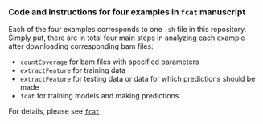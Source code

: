 ### Code and instructions for four examples in `fcat` manuscript

Each of the four examples corresponds to one `.sh` file in this repository. Simply put, there are in total four main steps in analyzing each example after downloading corresponding bam files:
 * `countCoverage` for bam files with specified parameters
 * `extractFeature` for training data
 * `extractFeature` for testing data or data for which predictions should be made
 * `fcat` for training models and making predictions
 
 For details, please see [`fcat`](https://github.com/HeBing/fcat)